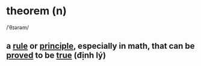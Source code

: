 # theorem (n)

/ˈθɪərəm/

## a [rule](rule-n.md#a-statement-of-what-is-possible-according-to-a-particular-system-qui-tắc) or [principle](principle-n.md#a-law-a-rule-or-a-theory-that-something-is-based-on-nguyên-tắc), especially in math, that can be [proved](prove-v.md#prove-something---to-show-it-is-true-chứng-minh) to be [true](true-adj.md#connected-with-facts-rather-than-things-that-have-been-invented-or-guessed-đúng-sự-thật) (định lý)